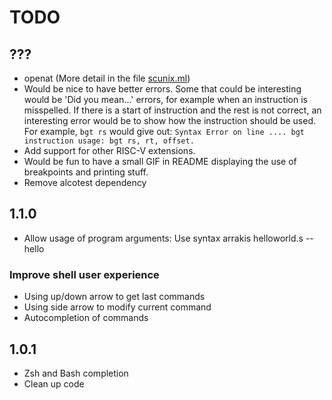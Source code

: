 # TODO

## ???

* openat (More detail in the file [scunix.ml](./arrakis/lib/syscall/scunix.ml]))
* Would be nice to have better errors.
  Some that could be interesting would be 'Did you mean...' errors, for example
  when an instruction is misspelled.
  If there is a start of instruction and the rest is not correct, an interesting
  error would be to show how the instruction should be used.
  For example, ``bgt rs`` would give out:
  ``Syntax Error on line .... bgt instruction usage: bgt rs, rt, offset.``
* Add support for other RISC-V extensions.
* Would be fun to have a small GIF in README displaying the use of breakpoints
  and printing stuff.
* Remove alcotest dependency

## 1.1.0

* Allow usage of program arguments: Use syntax arrakis helloworld.s -- hello

### Improve shell user experience

* Using up/down arrow to get last commands
* Using side arrow to modify current command
* Autocompletion of commands

## 1.0.1

* Zsh and Bash completion
* Clean up code

